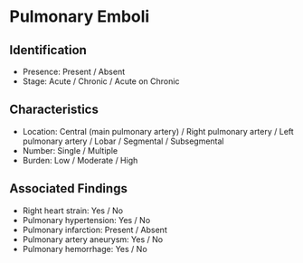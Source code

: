 # Pulmonary Emboli

## Identification

- Presence: Present / Absent
- Stage: Acute / Chronic / Acute on Chronic

## Characteristics

- Location: Central (main pulmonary artery) / Right pulmonary artery / Left pulmonary artery / Lobar / Segmental / Subsegmental
- Number: Single / Multiple
- Burden: Low / Moderate / High

## Associated Findings

- Right heart strain: Yes / No
- Pulmonary hypertension: Yes / No
- Pulmonary infarction: Present / Absent
- Pulmonary artery aneurysm: Yes / No
- Pulmonary hemorrhage: Yes / No
